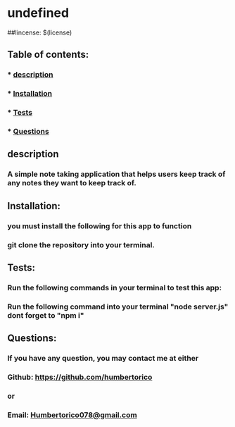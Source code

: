 # undefined

  ##lincense: $(license) 
  ###
  
  ## Table of contents:
  ### * [description](#description)
  ### * [Installation](#installation)
  ### * [Tests](#tests)
  ### * [Questions](#questions)

  ## description 
  ### A simple note taking application that helps users keep track of any notes they want to keep track of.

  ## Installation:
  ### you must install the following for this app to function
  ### git clone the repository into your terminal.

  ## Tests:
  ### Run the following commands in your terminal to test this app:
  ### Run the following command into your terminal "node server.js" dont forget to "npm i"

  ## Questions:
  ### If you have any question, you may contact me at either
  ### Github: https://github.com/humbertorico
  ### or
  ### Email: Humbertorico078@gmail.com
